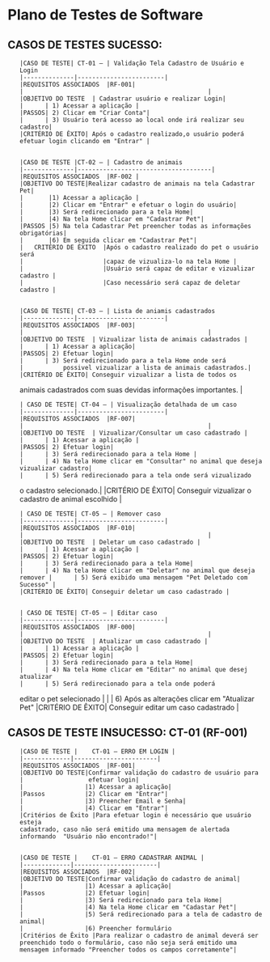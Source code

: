 # Plano de Testes de Software

## CASOS DE TESTES SUCESSO: 
<ol>

    |CASO DE TESTE| CT-01 – | Validação Tela Cadastro de Usuário e Login
    |--------------|------------------------|
    |REQUISITOS ASSOCIADOS	|RF-001|
    |                                                   |
    |OBJETIVO DO TESTE	| Cadastrar usuário e realizar Login|
    |      | 1) Acessar a aplicação | 
    |PASSOS| 2) Clicar em "Criar Conta"|
    |      | 3) Usuário terá acesso ao local onde irá realizar seu cadastro| 
    |CRITÉRIO DE ÊXITO| Após o cadastro realizado,o usuário poderá efetuar login clicando em "Entrar" |

 
    |CASO DE TESTE |CT-02 – | Cadastro de animais
    |--------------|-------------------------------------|
    |REQUISITOS ASSOCIADOS	|RF-002 | 
    |OBJETIVO DO TESTE|Realizar cadastro de animais na tela Cadastrar Pet|
    |      	|1) Acessar a aplicação	|
    |       |2)	Clicar em "Entrar" e efetuar o login do usuário|
    |       |3)	Será redirecionado para a tela Home|
    |       |4)	Na tela Home clicar em "Cadastrar Pet"|
    |PASSOS |5)	Na tela Cadastrar Pet preencher todas as informações obrigatórias|
    |       |6)	Em seguida clicar em "Cadastrar Pet"|
    |   CRITÉRIO DE ÊXITO  |Após o cadastro realizado do pet o usuário será 
    |                      |capaz de vizualiza-lo na tela Home |
    |	                   |Usuário será capaz de editar e vizualizar cadastro |
    |                 	   |Caso necessário será capaz de deletar cadastro |
 
 
    |CASO DE TESTE| CT-03 – | Lista de aniamis cadastrados
    |--------------|------------------------|
    |REQUISITOS ASSOCIADOS	|RF-003|
    |                                                   |
    |OBJETIVO DO TESTE	| Vizualizar lista de animais cadastrados |
    |      | 1) Acessar a aplicação| 
    |PASSOS| 2) Efetuar login| 
    |      | 3) Será redirecionado para a tela Home onde será 
    |           possivel vizualizar a lista de animais cadastrados.| 
    |CRITÉRIO DE ÊXITO| Conseguir vizualizar a lista de todos os 
animais cadastrados com suas devidas informações importantes. |
 

    | CASO DE TESTE| CT-04 – | Visualização detalhada de um caso
    |--------------|------------------------|
    |REQUISITOS ASSOCIADOS	|RF-007|
    |                                                   |
    |OBJETIVO DO TESTE	| Vizualizar/Consultar um caso cadastrado |
    |      | 1) Acessar a aplicação |
    |PASSOS| 2) Efetuar login|
    |      | 3) Será redirecionado para a tela Home |
    |      | 4) Na tela Home clicar em "Consultar" no animal que deseja vizualizar cadastro|
    |      | 5) Será redirecionado para a tela onde será vizualizado 
o cadastro selecionado.|
    |CRITÉRIO DE ÊXITO| Conseguir vizualizar o cadastro de animal escolhido |
 
    | CASO DE TESTE| CT-05 – | Remover caso
    |--------------|------------------------|
    |REQUISITOS ASSOCIADOS	|RF-010|
    |                                                   |
    |OBJETIVO DO TESTE	| Deletar um caso cadastrado |
    |      | 1) Acessar a aplicação |
    |PASSOS| 2) Efetuar login|
    |      | 3) Será redirecionado para a tela Home|
    |      | 4) Na tela Home clicar em "Deletar" no animal que deseja remover |      | 5) Será exibido uma mensagem "Pet Deletado com Sucesso" |
    |CRITÉRIO DE ÊXITO| Conseguir deletar um caso cadastrado |


    | CASO DE TESTE| CT-05 – | Editar caso
    |--------------|------------------------|
    |REQUISITOS ASSOCIADOS	|RF-000|
    |                                                   |
    |OBJETIVO DO TESTE	| Atualizar um caso cadastrado |
    |      | 1) Acessar a aplicação |
    |PASSOS| 2) Efetuar login|
    |      | 3) Será redirecionado para a tela Home|
    |      | 4) Na tela Home clicar em "Editar" no animal que desej atualizar 
    |      | 5) Será redirecionado para a tela onde poderá 
editar o pet selecionado  |
    |      | 6) Após as alterações clicar em "Atualizar Pet"
    |CRITÉRIO DE ÊXITO| Conseguir editar um caso cadastrado |


 
 </ol>

 
## CASOS DE TESTE INSUCESSO: CT-01 (RF-001)
<ol>
 
    |CASO DE TESTE |	CT-01 – ERRO EM LOGIN | 
    |-------------|-----------------------|
    |REQUISITOS ASSOCIADOS	|RF-001|
    |OBJETIVO DO TESTE|Confirmar validação do cadastro de usuário para 
    |                  efetuar login|
    |                 |1) Acessar a aplicação|
    |Passos           |2) Clicar em "Entrar"|
    |                 |3) Preencher Email e Senha|
    |                 |4) Clicar em "Entrar"|
    |Critérios de Êxito	|Para efetuar login é necessário que usuário esteja 
    cadastrado, caso não será emitido uma mensagem de alertada informando  "Usuário não encontrado!"|


    |CASO DE TESTE |	CT-01 – ERRO CADASTRAR ANIMAL | 
    |-------------|-----------------------|
    |REQUISITOS ASSOCIADOS	|RF-002|
    |OBJETIVO DO TESTE|Confirmar validação do cadastro de animal|
    |                 |1) Acessar a aplicação|
    |Passos           |2) Efetuar login|
    |                 |3) Será redirecionado para tela Home|
    |                 |4) Na tela Home clicar em "Cadastar Pet"|
    |                 |5) Será redirecionado para a tela de cadastro de      animal|
    |                 |6) Preencher formulário
    |Critérios de Êxito	|Para realizar o cadastro de animal deverá ser preenchido todo o formulário, caso não seja será emitido uma mensagem informado "Preencher todos os campos corretamente"|
 





  </ol>
 </ol>